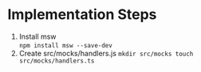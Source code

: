 # Implementation Steps

1. Install msw  
        ```
        npm install msw --save-dev
        ```
1. Create src/mocks/handlers.js
        ```
        mkdir src/mocks
        touch src/mocks/handlers.ts
        ```